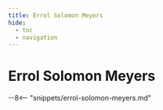 ```yaml
---
title: Errol Solomon Meyers
hide:
  - toc
  - navigation 
---
```


# Errol Solomon Meyers

<!--
**ddmmmyyyy — ddmmmyyyy**
-->

--8<-- "snippets/errol-solomon-meyers.md"
